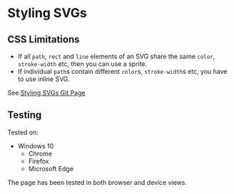 # Styling SVGs

## CSS Limitations

- If all `path`, `rect` and `line` elements of an SVG share the same `color`, `stroke-width` etc, then you can use a sprite.
- If individual `path`s contain different `color`s, `stroke-width`s etc, you have to use inline SVG.

See [Styling SVGs Git Page](https://chrisnajman.github.io/styling-svgs)

## Testing

Tested on:

- Windows 10
  - Chrome
  - Firefox
  - Microsoft Edge

The page has been tested in both browser and device views.
